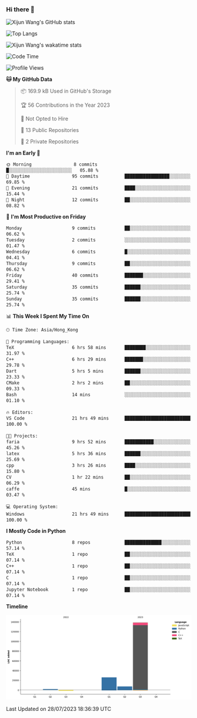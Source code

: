 ### Hi there 👋

![Xijun Wang's GitHub stats](https://github-readme-stats.vercel.app/api?username=kopper-xdu&show_icons=true&bg_color=00000000)

![Top Langs](https://github-readme-stats.vercel.app/api/top-langs/?username=kopper-xdu&size_weight=0.5&count_weight=0.5&exclude_repo=homepage,kopper-xdu.github.io&layout=compact)


![Xijun Wang's wakatime stats](https://github-readme-stats.vercel.app/api/wakatime?username=kopper)

<!--START_SECTION:waka-->
![Code Time](http://img.shields.io/badge/Code%20Time-37%20hrs%204%20mins-blue)

![Profile Views](http://img.shields.io/badge/Profile%20Views-23-blue)

**🐱 My GitHub Data** 

> 📦 169.9 kB Used in GitHub's Storage 
 > 
> 🏆 56 Contributions in the Year 2023
 > 
> 🚫 Not Opted to Hire
 > 
> 📜 13 Public Repositories 
 > 
> 🔑 2 Private Repositories 
 > 
**I'm an Early 🐤** 

```text
🌞 Morning                8 commits           █░░░░░░░░░░░░░░░░░░░░░░░░   05.88 % 
🌆 Daytime                95 commits          █████████████████░░░░░░░░   69.85 % 
🌃 Evening                21 commits          ████░░░░░░░░░░░░░░░░░░░░░   15.44 % 
🌙 Night                  12 commits          ██░░░░░░░░░░░░░░░░░░░░░░░   08.82 % 
```
📅 **I'm Most Productive on Friday** 

```text
Monday                   9 commits           ██░░░░░░░░░░░░░░░░░░░░░░░   06.62 % 
Tuesday                  2 commits           ░░░░░░░░░░░░░░░░░░░░░░░░░   01.47 % 
Wednesday                6 commits           █░░░░░░░░░░░░░░░░░░░░░░░░   04.41 % 
Thursday                 9 commits           ██░░░░░░░░░░░░░░░░░░░░░░░   06.62 % 
Friday                   40 commits          ███████░░░░░░░░░░░░░░░░░░   29.41 % 
Saturday                 35 commits          ██████░░░░░░░░░░░░░░░░░░░   25.74 % 
Sunday                   35 commits          ██████░░░░░░░░░░░░░░░░░░░   25.74 % 
```


📊 **This Week I Spent My Time On** 

```text
🕑︎ Time Zone: Asia/Hong_Kong

💬 Programming Languages: 
TeX                      6 hrs 58 mins       ████████░░░░░░░░░░░░░░░░░   31.97 % 
C++                      6 hrs 29 mins       ███████░░░░░░░░░░░░░░░░░░   29.78 % 
Dart                     5 hrs 5 mins        ██████░░░░░░░░░░░░░░░░░░░   23.33 % 
CMake                    2 hrs 2 mins        ██░░░░░░░░░░░░░░░░░░░░░░░   09.33 % 
Bash                     14 mins             ░░░░░░░░░░░░░░░░░░░░░░░░░   01.10 % 

🔥 Editors: 
VS Code                  21 hrs 49 mins      █████████████████████████   100.00 % 

🐱‍💻 Projects: 
faria                    9 hrs 52 mins       ███████████░░░░░░░░░░░░░░   45.26 % 
latex                    5 hrs 36 mins       ██████░░░░░░░░░░░░░░░░░░░   25.69 % 
cpp                      3 hrs 26 mins       ████░░░░░░░░░░░░░░░░░░░░░   15.80 % 
CV                       1 hr 22 mins        ██░░░░░░░░░░░░░░░░░░░░░░░   06.29 % 
caffe                    45 mins             █░░░░░░░░░░░░░░░░░░░░░░░░   03.47 % 

💻 Operating System: 
Windows                  21 hrs 49 mins      █████████████████████████   100.00 % 
```

**I Mostly Code in Python** 

```text
Python                   8 repos             ██████████████░░░░░░░░░░░   57.14 % 
TeX                      1 repo              ██░░░░░░░░░░░░░░░░░░░░░░░   07.14 % 
C++                      1 repo              ██░░░░░░░░░░░░░░░░░░░░░░░   07.14 % 
C                        1 repo              ██░░░░░░░░░░░░░░░░░░░░░░░   07.14 % 
Jupyter Notebook         1 repo              ██░░░░░░░░░░░░░░░░░░░░░░░   07.14 % 
```



**Timeline**

![Lines of Code chart](https://raw.githubusercontent.com/kopper-xdu/kopper-xdu/main/assets/bar_graph.png)


 Last Updated on 28/07/2023 18:36:39 UTC
<!--END_SECTION:waka-->

<!--
**kopper-xdu/kopper-xdu** is a ✨ _special_ ✨ repository because its `README.md` (this file) appears on your GitHub profile.

Here are some ideas to get you started:

- 🔭 I’m currently working on ...
- 🌱 I’m currently learning ...
- 👯 I’m looking to collaborate on ...
- 🤔 I’m looking for help with ...
- 💬 Ask me about ...
- 📫 How to reach me: ...
- 😄 Pronouns: ...
- ⚡ Fun fact: ...
-->
